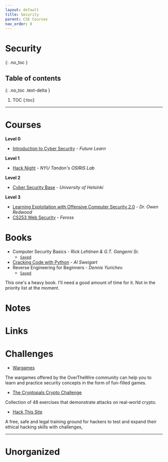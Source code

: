 ```yaml
---
layout: default
title: Security
parent: CSE Courses
nav_order: 8
---
```


# Security
{: .no_toc }

## Table of contents
{: .no_toc .text-delta }

1. TOC
{:toc}

---

# Courses

__Level 0__

- [Introduction to Cyber Security](https://www.futurelearn.com/courses/introduction-to-cyber-security/23/todo/105544) - *Future Learn*

__Level 1__

- [Hack Night](https://github.com/osirislab/Hack-Night) - *NYU Tandon's OSIRIS Lab*

__Level 2__

- [Cyber Security Base](https://cybersecuritybase.mooc.fi/) - *University of Helsinki*

__Level 3__

- [Learning Exploitation with Offensive Computer Security 2.0](http://howto.hackallthethings.com/2016/07/learning-exploitation-with-offensive.html) - *Dr. Owen Redwood*
- [CS253 Web Security](https://www.youtube.com/playlist?list=PL1y1iaEtjSYiiSGVlL1cHsXN_kvJOOhu-) - *Feross*

# Books

- Computer Security Basics - *Rick Lehtinen & G.T. Gangemi Sr.*
	- [`Saved`](chrome-extension://jhhclmfgfllimlhabjkgkeebkbiadflb/reader.html?filename=file%3A%2F%2F%2Fmedia%2Frishi%2Fd057170c-fade-44e6-a98a-5028064c1c84%2FComputer%2520Science%2FComputer%2520Security%2Fcomputer%2520security%2520basics_rick%2520lehtinen.epub)
- [Cracking Code with Python](http://inventwithpython.com/cracking/) - *Al Sweigart*
- Reverse Engineering for Beginners - *Dennis Yurichev.*
	- [`Saved`](file:///media/rishi/d057170c-fade-44e6-a98a-5028064c1c84/Computer%20Science/Computer%20Security/Yurichev%20D.%20-%20Reverse%20engineering%20for%20beginners.pdf)

This one's a heavy book. I'll need a good amount of time for it. Not in the priority list at the moment.

# Notes

# Links

# Challenges

- [Wargames](https://overthewire.org/wargames/)

The wargames offered by the OverTheWire community can help you to learn and practice security concepts in the form of fun-filled games.

- [The Cryptopals Crypto Challenge](https://cryptopals.com/)

Collection of 48 exercises that demonstrate attacks on real-world crypto.

- [Hack This Site](https://www.hackthissite.org/)

A free, safe and legal training ground for hackers to test and expand their ethical hacking skills with challenges,

---

# Unorganized

